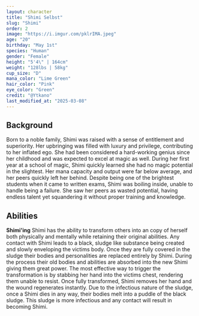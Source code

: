 ```yaml
---
layout: character
title: "Shimi Selbst"
slug: "Shimi"
order: 2
image: "https://i.imgur.com/pklrIMA.jpeg"
age: "20"
birthday: "May 1st"
species: "Human"
gender: "Female"
height: "5'4\" | 164cm"
weight: "128lbs | 58kg"
cup_size: "D"
mana_color: "Lime Green"
hair_color: "Pink"
eye_color: "Green"
credit: "@Ytkano"
last_modified_at: "2025-03-08"
---
```


## Background

Born to a noble family, Shimi was raised with a sense of entitlement and superiority. Her upbringing was filled with luxury and privilege, contributing to her inflated ego. She had been considered a hard-working genius since her childhood and was expected to excel at magic as well. During her first year at a school of magic, Shimi quickly learned she had no magic potential in the slightest. Her mana capacity and output were far below average, and her peers quickly left her behind. Despite being one of the brightest students when it came to written exams, Shimi was boiling inside, unable to handle being a failure. She saw her peers as wasted potential, having endless talent yet squandering it without proper training and knowledge.

## Abilities

**Shimi'ing** Shimi has the ability to transform others into an copy of herself both physically and mentally while retaining their original abilities. Any contact with Shimi leads to a black, sludge like substance being created and slowly enveloping the victims body. Once they are fully covered in the sludge their bodies and personalities are replaced entirely by Shimi. During the process their old bodies and abilities are absorbed into the new Shimi giving them great power. The most effective way to trigger the transformation is by stabbing her hand into the victims chest, rendering them unable to resist. Once fully transformed, Shimi removes her hand and the wound regenerates instantly. Due to the infectious nature of the sludge, once a Shimi dies in any way, their bodies melt into a puddle of the black sludge. This sludge is more infectious and any contact will result in becoming Shimi.
